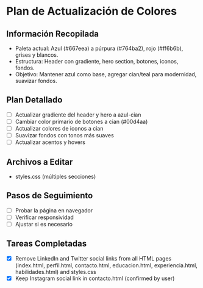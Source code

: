 # Plan de Actualización de Colores

## Información Recopilada
- Paleta actual: Azul (#667eea) a púrpura (#764ba2), rojo (#ff6b6b), grises y blancos.
- Estructura: Header con gradiente, hero section, botones, iconos, fondos.
- Objetivo: Mantener azul como base, agregar cian/teal para modernidad, suavizar fondos.

## Plan Detallado
- [ ] Actualizar gradiente del header y hero a azul-cian
- [ ] Cambiar color primario de botones a cian (#00d4aa)
- [ ] Actualizar colores de iconos a cian
- [ ] Suavizar fondos con tonos más suaves
- [ ] Actualizar acentos y hovers

## Archivos a Editar
- styles.css (múltiples secciones)

## Pasos de Seguimiento
- [ ] Probar la página en navegador
- [ ] Verificar responsividad
- [ ] Ajustar si es necesario

## Tareas Completadas
- [x] Remove LinkedIn and Twitter social links from all HTML pages (index.html, perfil.html, contacto.html, educacion.html, experiencia.html, habilidades.html) and styles.css
- [x] Keep Instagram social link in contacto.html (confirmed by user)
